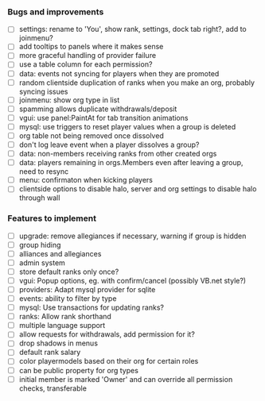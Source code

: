 ### Bugs and improvements
- [ ] settings: rename to 'You', show rank, settings, dock tab right?, add to joinmenu?
- [ ] add tooltips to panels where it makes sense
- [ ] more graceful handling of provider failure
- [ ] use a table column for each permission?
- [ ] data: events not syncing for players when they are promoted
- [ ] random clientside duplication of ranks when you make an org, probably syncing issues
- [ ] joinmenu: show org type in list
- [ ] spamming allows duplicate withdrawals/deposit
- [ ] vgui: use panel:PaintAt for tab transition animations
- [ ] mysql: use triggers to reset player values when a group is deleted
- [ ] org table not being removed once dissolved
- [ ] don't log leave event when a player dissolves a group?
- [ ] data: non-members receiving ranks from other created orgs
- [ ] data: players remaining in orgs.Members even after leaving a group, need to resync
- [ ] menu: confirmaton when kicking players
- [ ] clientside options to disable halo, server and org settings to disable halo through wall

### Features to implement
- [ ] upgrade: remove allegiances if necessary, warning if group is hidden
- [ ] group hiding
- [ ] alliances and allegiances
- [ ] admin system
- [ ] store default ranks only once?
- [ ] vgui: Popup options, eg. with confirm/cancel (possibly VB.net style?)
- [ ] providers: Adapt mysql provider for sqlite
- [ ] events: ability to filter by type
- [ ] mysql: Use transactions for updating ranks?
- [ ] ranks: Allow rank shorthand
- [ ] multiple language support
- [ ] allow requests for withdrawals, add permission for it?
- [ ] drop shadows in menus
- [ ] default rank salary
- [ ] color playermodels based on their org for certain roles
- [ ] can be public property for org types
- [ ] initial member is marked 'Owner' and can override all permission checks, transferable
